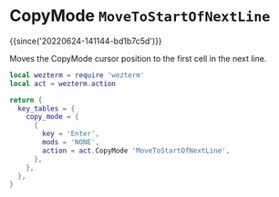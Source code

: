 # CopyMode `MoveToStartOfNextLine`

{{since('20220624-141144-bd1b7c5d')}}

Moves the CopyMode cursor position to the first cell in the next line.

```lua
local wezterm = require 'wezterm'
local act = wezterm.action

return {
  key_tables = {
    copy_mode = {
      {
        key = 'Enter',
        mods = 'NONE',
        action = act.CopyMode 'MoveToStartOfNextLine',
      },
    },
  },
}
```



